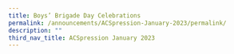 ```yaml
---
title: Boys’ Brigade Day Celebrations
permalink: /announcements/ACSpression-January-2023/permalink/
description: ""
third_nav_title: ACSpression January 2023
---
```

